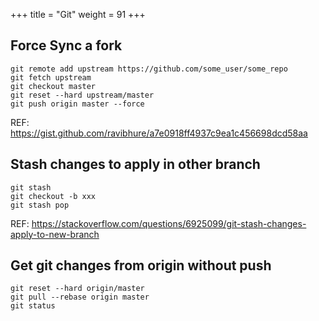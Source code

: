 +++
title = "Git"
weight = 91
+++

## Force Sync a fork

```
git remote add upstream https://github.com/some_user/some_repo
git fetch upstream
git checkout master
git reset --hard upstream/master  
git push origin master --force
```

REF: https://gist.github.com/ravibhure/a7e0918ff4937c9ea1c456698dcd58aa

## Stash changes to apply in other branch

```
git stash
git checkout -b xxx
git stash pop
```

REF: https://stackoverflow.com/questions/6925099/git-stash-changes-apply-to-new-branch

## Get git changes from origin without push

```
git reset --hard origin/master
git pull --rebase origin master
git status
```
